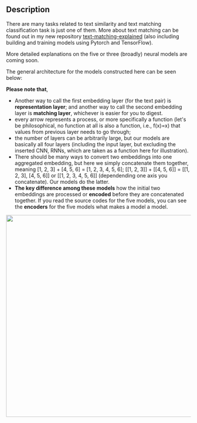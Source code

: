 ## Description

There are many tasks related to text similarity and text matching classification task is just one of them. More about text matching can be found out in my new repository [text-matching-explained](https://github.com/jaaack-wang/text-matching-explained) (also including building and training models using Pytorch and TensorFlow).

More detailed explanations on the five or three (broadly) neural models are coming soon. 

The general architecture for the models constructed here can be seen below:

**Please note that**, 

- Another way to call the first embedding layer (for the text pair) is **representation layer**; and another way to call the second embedding layer is **matching layer**, whichever is easier for you to digest. 
- every arrow represents a process, or more specifically a function (let's be philosophical, no function at all is also a function, i.e., f(x)=x) that values from previous layer needs to go through; 
- the number of layers can be arbitrarily large, but our models are basically all four layers (including the input layer, but excluding the inserted CNN, RNNs, which are taken as a function here for illustration).
- There should be many ways to convert two embeddings into one aggregated embedding, but here we simply concatenate them together, meaning [1, 2, 3] + [4, 5, 6] = [1, 2, 3, 4, 5, 6]; [[1, 2, 3]] + [[4, 5, 6]] = [[1, 2, 3], [4, 5, 6]] or [[1, 2, 3, 4, 5, 6]] (dependending one axis you concatenate). Our models do the latter. 
- **The key difference among these models** how the initial two embeddings are processed or **encoded** before they are concatenated together. If you read the source codes for the five models, you can see the **encoders** for the five models what makes a model a model. 

<p align='center'>
 <img align="center" width='750' height='550' src="./imgs/one_text_pair_one_label_clf.png">
</p>
